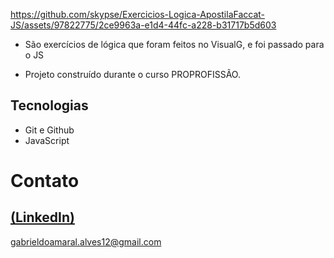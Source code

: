 https://github.com/skypse/Exercicios-Logica-ApostilaFaccat-JS/assets/97822775/2ce9963a-e1d4-44fc-a228-b31717b5d603

 - São exercícios de lógica que foram feitos no VisualG, e foi passado para o JS

 - Projeto construído durante o curso PROPROFISSÃO.
## Tecnologias

- Git e Github
- JavaScript

# Contato
[(LinkedIn)](https://www.linkedin.com/in/gabriel-do-amaral-alves-3a1055236/)
-----
gabrieldoamaral.alves12@gmail.com

